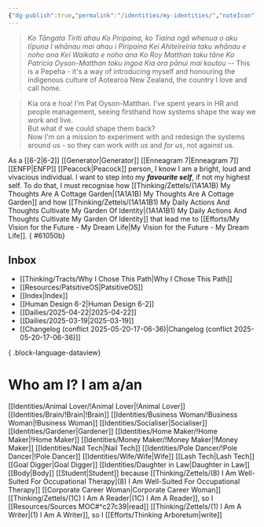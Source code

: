 ```yaml
---
{"dg-publish":true,"permalink":"/identities/my-identities/","noteIcon":"","created":"2024-09-21T21:14","updated":"2025-04-27T15:20"}
---
```



>_Ko Tāngata Tiriti ahau 
>Ko Piripaina, ko Tiaina ngā whenua o aku tīpuna 
>I whānau mai ahau i Piripaina
>Kei Ahiteireiria taku whānau e noho ana 
>Kei Waikato e noho ana 
>Ko Roy Matthan taku tāne 
>Ko Patricia Oyson-Matthan toku ingoa
>Kia ora pānui mai koutou_
>-- This is a Pepeha - it's a way of introducing myself and honouring the indigenous culture of Aotearoa New Zealand, the country I love and call home.

> Kia ora e hoa! I'm Pat Oyson-Matthan. I've spent years in HR and people management, seeing firsthand how systems shape the way we work and live.  
> But what if we could shape them back?  
> Now I'm on a mission to experiment with and redesign the systems around us - so they can work _with us_ and _for us_, not against us. 

As a [[6-2\|6-2]] [[Generator\|Generator]] [[Enneagram 7\|Enneagram 7]] [[ENFP\|ENFP]] [[Peacock\|Peacock]] person, I know I am a bright, loud and vivacious individual. I want to step into my ***favourite self***, if not my highest self. To do that, I must recognise how [[Thinking/Zettels/(1A1A1B) My Thoughts Are A Cottage Garden\|(1A1A1B) My Thoughts Are A Cottage Garden]] and how [[Thinking/Zettels/(1A1A1B1) My Daily Actions And Thoughts Cultivate My Garden Of Identity\|(1A1A1B1) My Daily Actions And Thoughts Cultivate My Garden Of Identity]] that lead me to [[Efforts/My Vision for the Future - My Dream Life\|My Vision for the Future - My Dream Life]]. 
{ #61050b}


## Inbox
- [[Thinking/Tracts/Why I Chose This Path\|Why I Chose This Path]]
- [[Resources/PatsitiveOS\|PatsitiveOS]]
- [[Index\|Index]]
- [[Human Design 6-2\|Human Design 6-2]]
- [[Dailies/2025-04-22\|2025-04-22]]
- [[Dailies/2025-03-19\|2025-03-19]]
- [[Changelog (conflict 2025-05-20-17-06-36)\|Changelog (conflict 2025-05-20-17-06-36)]]

{ .block-language-dataview}
# Who am I? I am a/an 

[[Identities/Animal Lover/!Animal Lover\|!Animal Lover]]
[[Identities/Brain/!Brain\|!Brain]]
[[Identities/Business Woman/!Business Woman\|!Business Woman]]
[[Identities/Socialiser\|Socialiser]]
[[Identities/Gardener\|Gardener]]
[[Identities/Home Maker/!Home Maker\|!Home Maker]]
[[Identities/Money Maker/!Money Maker\|!Money Maker]]
[[Identities/Nail Tech\|Nail Tech]]
[[Identities/Pole Dancer/!Pole Dancer\|!Pole Dancer]]
[[Identities/Wife/Wife\|Wife]]
[[Lash Tech\|Lash Tech]]
[[Goal Digger\|Goal Digger]] 
[[Identities/Daughter in Law\|Daughter in Law]]
[[Body\|Body]]
[[Student\|Student]] because [[Thinking/Zettels/(8) I Am Well-Suited For Occupational Therapy\|(8) I Am Well-Suited For Occupational Therapy]]
[[Corporate Career Woman\|Corporate Career Woman]] 
[[Thinking/Zettels/(1C) I Am A Reader\|(1C) I Am A Reader]], so I [[Resources/Sources MOC#^c27c39\|read]]
[[Thinking/Zettels/(1) I Am A Writer\|(1) I Am A Writer]], so I [[Efforts/Thinking Arboretum\|write]] 